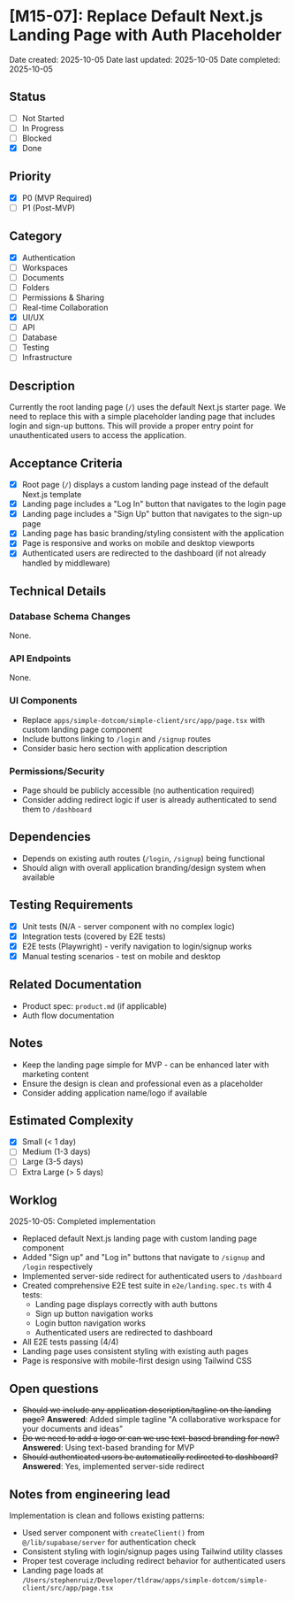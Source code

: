 # [M15-07]: Replace Default Next.js Landing Page with Auth Placeholder

Date created: 2025-10-05
Date last updated: 2025-10-05
Date completed: 2025-10-05

## Status

- [ ] Not Started
- [ ] In Progress
- [ ] Blocked
- [x] Done

## Priority

- [x] P0 (MVP Required)
- [ ] P1 (Post-MVP)

## Category

- [x] Authentication
- [ ] Workspaces
- [ ] Documents
- [ ] Folders
- [ ] Permissions & Sharing
- [ ] Real-time Collaboration
- [x] UI/UX
- [ ] API
- [ ] Database
- [ ] Testing
- [ ] Infrastructure

## Description

Currently the root landing page (`/`) uses the default Next.js starter page. We need to replace this with a simple placeholder landing page that includes login and sign-up buttons. This will provide a proper entry point for unauthenticated users to access the application.

## Acceptance Criteria

- [x] Root page (`/`) displays a custom landing page instead of the default Next.js template
- [x] Landing page includes a "Log In" button that navigates to the login page
- [x] Landing page includes a "Sign Up" button that navigates to the sign-up page
- [x] Landing page has basic branding/styling consistent with the application
- [x] Page is responsive and works on mobile and desktop viewports
- [x] Authenticated users are redirected to the dashboard (if not already handled by middleware)

## Technical Details

### Database Schema Changes

None.

### API Endpoints

None.

### UI Components

- Replace `apps/simple-dotcom/simple-client/src/app/page.tsx` with custom landing page component
- Include buttons linking to `/login` and `/signup` routes
- Consider basic hero section with application description

### Permissions/Security

- Page should be publicly accessible (no authentication required)
- Consider adding redirect logic if user is already authenticated to send them to `/dashboard`

## Dependencies

- Depends on existing auth routes (`/login`, `/signup`) being functional
- Should align with overall application branding/design system when available

## Testing Requirements

- [x] Unit tests (N/A - server component with no complex logic)
- [x] Integration tests (covered by E2E tests)
- [x] E2E tests (Playwright) - verify navigation to login/signup works
- [x] Manual testing scenarios - test on mobile and desktop

## Related Documentation

- Product spec: `product.md` (if applicable)
- Auth flow documentation

## Notes

- Keep the landing page simple for MVP - can be enhanced later with marketing content
- Ensure the design is clean and professional even as a placeholder
- Consider adding application name/logo if available

## Estimated Complexity

- [x] Small (< 1 day)
- [ ] Medium (1-3 days)
- [ ] Large (3-5 days)
- [ ] Extra Large (> 5 days)

## Worklog

2025-10-05: Completed implementation
- Replaced default Next.js landing page with custom landing page component
- Added "Sign up" and "Log in" buttons that navigate to `/signup` and `/login` respectively
- Implemented server-side redirect for authenticated users to `/dashboard`
- Created comprehensive E2E test suite in `e2e/landing.spec.ts` with 4 tests:
  - Landing page displays correctly with auth buttons
  - Sign up button navigation works
  - Login button navigation works
  - Authenticated users are redirected to dashboard
- All E2E tests passing (4/4)
- Landing page uses consistent styling with existing auth pages
- Page is responsive with mobile-first design using Tailwind CSS

## Open questions

- ~~Should we include any application description/tagline on the landing page?~~ **Answered**: Added simple tagline "A collaborative workspace for your documents and ideas"
- ~~Do we need to add a logo or can we use text-based branding for now?~~ **Answered**: Using text-based branding for MVP
- ~~Should authenticated users be automatically redirected to dashboard?~~ **Answered**: Yes, implemented server-side redirect

## Notes from engineering lead

Implementation is clean and follows existing patterns:
- Used server component with `createClient()` from `@/lib/supabase/server` for authentication check
- Consistent styling with login/signup pages using Tailwind utility classes
- Proper test coverage including redirect behavior for authenticated users
- Landing page loads at `/Users/stephenruiz/Developer/tldraw/apps/simple-dotcom/simple-client/src/app/page.tsx`
